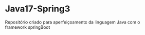 # Java17-Spring3
Repositório criado para aperfeiçoamento da linguagem Java com o framework springBoot
